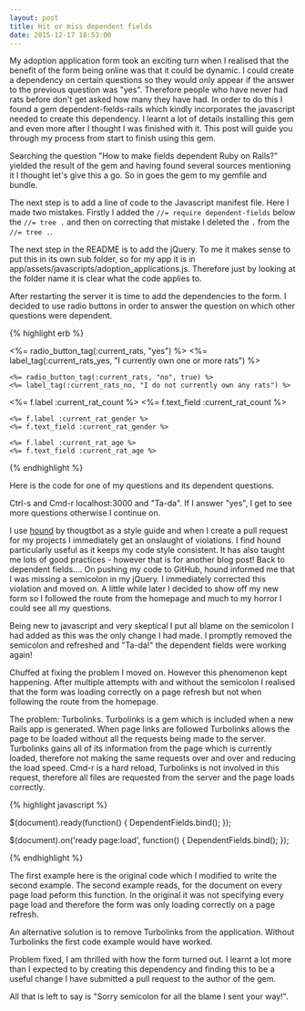```yaml
---
layout: post
title: Hit or miss dependent fields
date: 2015-12-17 18:53:00
---
```


My adoption application form took an exciting turn when I realised that the benefit of the form being online was that it could be dynamic. I could create a dependency on certain questions so they would only appear if the answer to the previous question was "yes". Therefore people who have never had rats before don't get asked how many they have had. In order to do this I found a gem dependent-fields-rails which kindly incorporates the javascript needed to create this dependency. I learnt a lot of details installing this gem and even more after I thought I was finished with it. This post will guide you through my process from start to finish using this gem.

Searching the question "How to make fields dependent Ruby on Rails?" yielded the result of the gem and having found several sources mentioning it I thought let's give this a go. So in goes the gem to my gemfile and bundle.

The next step is to add a line of code to the Javascript manifest file. Here I made two mistakes. Firstly I added the `//= require dependent-fields` below the `//= tree .` and then on correcting that mistake I deleted the `.` from the `//= tree .`.

The next step in the README is to add the jQuery. To me it makes sense to put this in its own sub folder, so for my app it is in app/assets/javascripts/adoption_applications.js. Therefore just by looking at the folder name it is clear what the code applies to. 

After restarting the server it is time to add the dependencies to the form. I decided to use radio buttons in order to answer the question on which other questions were dependent.

{% highlight erb %}
  <div class="radio"> 
    <%= radio_button_tag(:current_rats, "yes") %>
    <%= label_tag(:current_rats_yes, "I currently own one or more rats") %></br>

    <%= radio_button_tag(:current_rats, "no", true) %>
    <%= label_tag(:current_rats_no, "I do not currently own any rats") %>
  </div>
  
  <div class="js-dependent-fields" data-radio-name='current_rats' data-radio-value='yes'>
    <%= f.label :current_rat_count %>
    <%= f.text_field :current_rat_count %>

    <%= f.label :current_rat_gender %>
    <%= f.text_field :current_rat_gender %>

    <%= f.label :current_rat_age %>
    <%= f.text_field :current_rat_age %>
  </div>
{% endhighlight %}

Here is the code for one of my questions and its dependent questions.

Ctrl-s and Cmd-r localhost:3000 and "Ta-da". If I answer "yes", I get to see more questions otherwise I continue on.

I use [hound](https://github.com/thoughtbot/hound) by thougtbot as a style guide and when I create a pull request for my projects I immediately get an onslaught of violations. I find hound particularly useful as it keeps my code style consistent. It has also taught me lots of good practices - however that is for another blog post! Back to dependent fields.... On pushing my code to GitHub, hound informed me that I was missing a semicolon in my jQuery. I immediately corrected this violation and moved on. A little while later I decided to show off my new form so I followed the route from the homepage and much to my horror I could see all my questions. 

Being new to javascript and very skeptical I put all blame on the semicolon I had added as this was the only change I had made. I promptly removed the semicolon and refreshed and "Ta-da!" the dependent fields were working again! 

Chuffed at fixing the problem I moved on. However this phenomenon kept happening. After multiple attempts with and without the semicolon I realised that the form was loading correctly on a page refresh but not when following the route from the homepage. 

The problem: Turbolinks. Turbolinks is a gem which is included when a new Rails app is generated. When page links are followed Turbolinks allows the page to be loaded without all the requests being made to the server. Turbolinks gains all of its information from the page which is currently loaded, therefore not making the same requests over and over and reducing the load speed. Cmd-r is a hard reload, Turbolinks is not involved in this request, therefore all files are requested from the server and the page loads correctly.

{% highlight javascript %}

$(document).ready(function() {
  DependentFields.bind();
});

$(document).on('ready page:load', function() {
  DependentFields.bind();
});

{% endhighlight %}

The first example here is the original code which I modified to write the second example. The second example reads, for the document on every page load peform this function. In the original it was not specifying every page load and therefore the form was only loading correctly on a page refresh.

An alternative solution is to remove Turbolinks from the application. Without Turbolinks the first code example would have worked.

Problem fixed, I am thrilled with how the form turned out. I learnt a lot more than I expected to by creating this dependency and finding this to be a useful change I have submitted a pull request to the author of the gem.

All that is left to say is "Sorry semicolon for all the blame I sent your way!".
